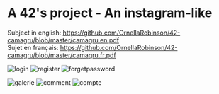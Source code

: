 # A 42's project - An instagram-like

Subject in english: https://github.com/OrnellaRobinson/42-camagru/blob/master/camagru.en.pdf <br />
Sujet en français: https://github.com/OrnellaRobinson/42-camagru/blob/master/camagru.fr.pdf <br />

![login](https://user-images.githubusercontent.com/23618086/35680295-37886ea4-075a-11e8-8724-b3458a821fcc.png)
![register](https://user-images.githubusercontent.com/23618086/35680301-3bed96e0-075a-11e8-85ba-efff47a159cf.png)
![forgetpassword](https://user-images.githubusercontent.com/23618086/35680309-40ebc702-075a-11e8-963d-a8d6a4bbedd4.png)
<!--- ![homepagee](https://user-images.githubusercontent.com/23618086/35680314-4614cb98-075a-11e8-882b-a5418a69a279.png) ---> 
![galerie](https://user-images.githubusercontent.com/23618086/35680336-5b8dfe4a-075a-11e8-90c4-fe899f6a4c42.png)
![comment](https://user-images.githubusercontent.com/23618086/35680379-7296ad62-075a-11e8-8907-eb33b67cde5b.png)
![compte](https://user-images.githubusercontent.com/23618086/35680382-76af2bf4-075a-11e8-9dbc-6886a0928c3f.png)
